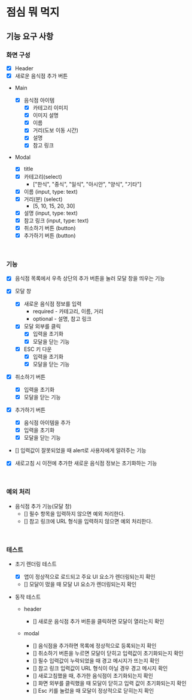 # 점심 뭐 먹지

## 기능 요구 사항

### 화면 구성

- [x] Header
- [x] 새로운 음식점 추가 버튼
- Main

  - [x] 음식점 아이템
    - [x] 카테고리 이미지
    - [x] 이미지 설명
    - [x] 이름
    - [x] 거리(도보 이동 시간)
    - [x] 설명
    - [x] 참고 링크

- Modal
  - [x] title
  - [x] 카테고리(select)
    - ["한식", "중식", "일식", "아시안", "양식", "기타"]
  - [x] 이름 (input, type: text)
  - [x] 거리(분) (select)
    - [5, 10, 15, 20, 30]
  - [x] 설명 (input, type: text)
  - [x] 참고 링크 (input, type: text)
  - [x] 취소하기 버튼 (button)
  - [x] 추가하기 버튼 (button)

<br>

### 기능

- [x] 음식점 목록에서 우측 상단의 추가 버튼을 눌러 모달 창을 띄우는 기능

- [x] 모달 창

  - [x] 새로운 음식점 정보를 입력
    - required - 카테고리, 이름, 거리
    - optional - 설명, 참고 링크
  - [x] 모달 외부를 클릭
    - [x] 입력을 초기화
    - [x] 모달을 닫는 기능
  - [x] ESC 키 다운
    - [x] 입력을 초기화
    - [x] 모달을 닫는 기능

- [x] 취소하기 버튼

  - [x] 입력을 초기화
  - [x] 모달을 닫는 기능

- [x] 추가하기 버튼

  - [x] 음식점 아이템을 추가
  - [x] 입력을 초기화
  - [x] 모달을 닫는 기능

- [] 입력값이 잘못되었을 때 alert로 사용자에게 알려주는 기능
- [x] 새로고침 시 이전에 추가한 새로운 음식점 정보는 초기화하는 기능

<br>

### 예외 처리

- 음식점 추가 기능(모달 창)
  - [] 필수 항목을 입력하지 않으면 예외 처리한다.
  - [] 참고 링크에 URL 형식을 입력하지 않으면 예외 처리한다.

<br>

### 테스트

- 초기 렌더링 테스트

  - [x] 앱이 정상적으로 로드되고 주요 UI 요소가 렌더링되는지 확인
  - [] 모달이 떴을 때 모달 UI 요소가 렌더링되는지 확인

- 동작 테스트

  - header

    - [] 새로운 음식점 추가 버튼을 클릭하면 모달이 열리는지 확인

  - modal
    - [] 음식점을 추가하면 목록에 정상적으로 등록되는지 확인
    - [] 취소하기 버튼을 누르면 모달이 닫히고 입력값이 초기화되는지 확인
    - [] 필수 입력값이 누락되었을 때 경고 메시지가 뜨는지 확인
    - [] 참고 링크 입력값이 URL 형식이 아닐 경우 경고 메시지 확인
    - [] 새로고침했을 때, 추가한 음식점이 초기화되는지 확인
    - [] 화면 외부를 클릭했을 때 모달이 닫히고 입력 값이 초기화되는지 확인
    - [] Esc 키를 눌렀을 때 모달이 정상적으로 닫히는지 확인
